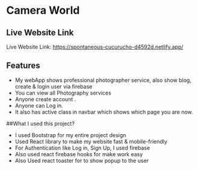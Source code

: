 # Camera World

## Live Website Link

Live Website Link: https://spontaneous-cucurucho-d4592d.netlify.app/

## Features

- My webApp shows professional photographer service, also show blog, create & login user via firebase
- You can view all Photography services
- Anyone create account .
- Anyone can Log in.
- It also has active class in navbar which shows which page you are now.

##What I used this project?

- I used Bootstrap for my entire project design
- Used React library to make my website fast & mobile-friendly
- For Authentication like Log in, Sign Up, I used firebase
- Also used react firebase hooks for make work easy
- Also Used react toaster for to show popup to the user
